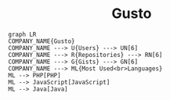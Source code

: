 <h1 align="center">Gusto</h1>

```mermaid
graph LR
COMPANY_NAME{Gusto}
COMPANY_NAME ---> U{Users} ---> UN[6]
COMPANY_NAME ---> R{Repositories} ---> RN[6]
COMPANY_NAME ---> G{Gists} ---> GN[6]
COMPANY_NAME ---> ML{Most Used<br>Languages}
ML --> PHP[PHP]
ML --> JavaScript[JavaScript]
ML --> Java[Java]
```

